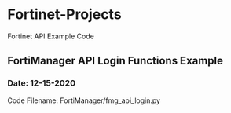 # Fortinet-Projects
Fortinet API Example Code

## FortiManager API Login Functions Example
### Date: 12-15-2020
Code Filename: FortiManager/fmg_api_login.py

